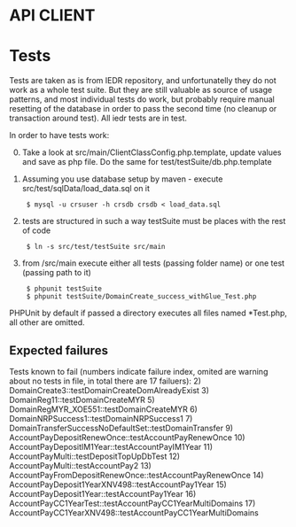 # API CLIENT

# Tests

Tests are taken as is from IEDR repository, and unfortunatelly they do not work as a whole test suite.
But they are still valuable as source of usage patterns, and most individual tests do work, but probably
require manual resetting of the database in order to pass the second time (no cleanup or transaction
around test). All iedr tests are in test.

In order to have tests work:

0. Take a look at src/main/ClientClassConfig.php.template, update values and save as php file. Do
   the same for test/testSuite/db.php.template
1. Assuming you use database setup by maven - execute src/test/sqlData/load_data.sql on it

        $ mysql -u crsuser -h crsdb crsdb < load_data.sql

2. tests are structured in such a way testSuite must be places with the rest of code

        $ ln -s src/test/testSuite src/main

3. from /src/main execute either all tests (passing folder name) or one test (passing path to it)

        $ phpunit testSuite
        $ phpunit testSuite/DomainCreate_success_withGlue_Test.php

PHPUnit by default if passed a directory executes all files named \*Test.php, all other are omitted.

## Expected failures

Tests known to fail (numbers indicate failure index, omited are warning about no tests in file, in
total there are 17 failuers):
2) DomainCreate3::testDomainCreateDomAlreadyExist
3) DomainReg11::testDomainCreateMYR
5) DomainRegMYR_XOE551::testDomainCreateMYR
6) DomainNRPSuccess1::testDomainNRPSuccess1
7) DomainTransferSuccessNoDefaultSet::testDomainTransfer
9) AccountPayDepositRenewOnce::testAccountPayRenewOnce
10) AccountPayDepositIM1Year::testAccountPayIM1Year
11) AccountPayMulti::testDepositTopUpDbTest
12) AccountPayMulti::testAccountPay2
13) AccountPayFromDepositRenewOnce::testAccountPayRenewOnce
14) AccountPayDeposit1YearXNV498::testAccountPay1Year
15) AccountPayDeposit1Year::testAccountPay1Year
16) AccountPayCC1YearTest::testAccountPayCC1YearMultiDomains
17) AccountPayCC1YearXNV498::testAccountPayCC1YearMultiDomains
